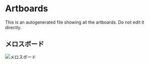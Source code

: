 # Artboards

This is an autogenerated file showing all the artboards. Do not edit it directly.

## メロスボード

![メロスボード](./.exportedArtboards/merosu/%E3%83%A1%E3%83%AD%E3%82%B9%E3%83%9B%E3%82%99%E3%83%BC%E3%83%88%E3%82%99.png)

